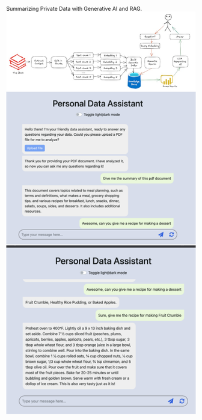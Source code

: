 Summarizing Private Data with Generative AI and RAG.
![App Description](1.png)
![ScreenShot](PDF_chatbot1.png)
![ScreenShot](PDF_chatbot2.png)


